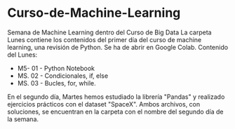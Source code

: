# Curso-de-Machine-Learning
Semana de Machine Learning dentro del Curso de Big Data
La carpeta Lunes contiene los contenidos del primer día del curso de machine learning, una revisión de Python.
Se ha de abrir en Google Colab.
Contenido del Lunes:

- M5- 01 - Python Notebook
- MS. 02 - Condicionales, if, else
- MS. 03 - Bucles, for, while.
  
En el segundo día, Martes hemos estudiado la librería "Pandas" y realizado ejercicios prácticos con el dataset "SpaceX". Ambos archivos, con soluciones, se encuentran en la carpeta con el nombre del segundo día de la semana.

